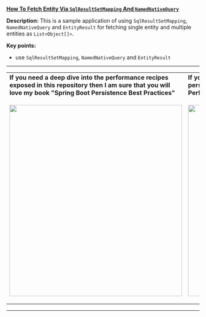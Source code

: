 **[How To Fetch Entity Via `SqlResultSetMapping` And `NamedNativeQuery`](https://github.com/AnghelLeonard/Hibernate-SpringBoot/tree/master/HibernateSpringBootDtoSqlResultSetMappingAndNamedNativeQueryEntity)**
 
**Description:** This is a sample application of using `SqlResultSetMapping`, `NamedNativeQuery` and `EntityResult` for fetching single entity and multiple entities as `List<Object[]>`.
 
**Key points:**
- use `SqlResultSetMapping`, `NamedNativeQuery` and `EntityResult`

-----------------------------------------------------------------------------------------------------------------------    
<table>
     <tr><td><b>If you need a deep dive into the performance recipes exposed in this repository then I am sure that you will love my book "Spring Boot Persistence Best Practices"</b></td><td><b>If you need a hand of tips and illustrations of 100+ Java persistence performance issues then "Java Persistence Performance Illustrated Guide" is for you.</b></td></tr>
     <tr><td>
<a href="https://www.apress.com/us/book/9781484256251"><p align="left"><img src="https://github.com/AnghelLeonard/Hibernate-SpringBoot/blob/master/Spring%20Boot%20Persistence%20Best%20Practices.jpg" height="500" width="450"/></p></a>
</td><td>
<a href="https://leanpub.com/java-persistence-performance-illustrated-guide"><p align="right"><img src="https://github.com/AnghelLeonard/Hibernate-SpringBoot/blob/master/Java%20Persistence%20Performance%20Illustrated%20Guide.jpg" height="500" width="450"/></p></a>
</td></tr></table>

-----------------------------------------------------------------------------------------------------------------------    

